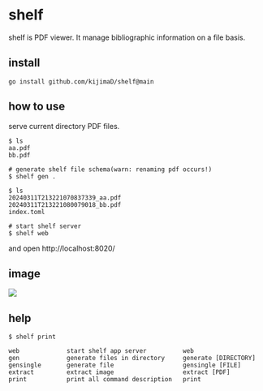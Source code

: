 # shelf

shelf is PDF viewer. It manage bibliographic information on a file basis.

## install

```
go install github.com/kijimaD/shelf@main
```

## how to use

serve current directory PDF files.

```
$ ls
aa.pdf
bb.pdf

# generate shelf file schema(warn: renaming pdf occurs!)
$ shelf gen .

$ ls
20240311T213221070837339_aa.pdf
20240311T213221080079018_bb.pdf
index.toml

# start shelf server
$ shelf web
```

and open http://localhost:8020/

## image

![](./images/top.png)

## help

```
$ shelf print

web             start shelf app server          web
gen             generate files in directory     generate [DIRECTORY]
gensingle       generate file                   gensingle [FILE]
extract         extract image                   extract [PDF]
print           print all command description   print
```
